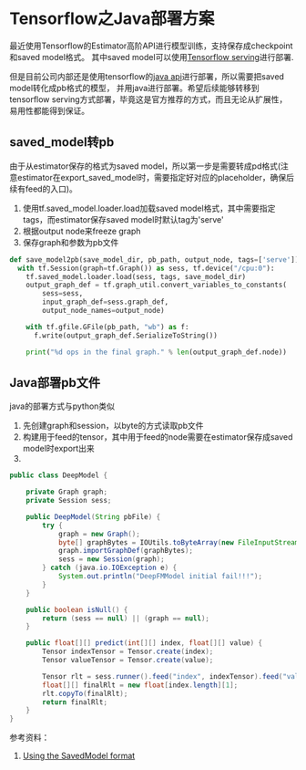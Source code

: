 # Tensorflow之Java部署方案

最近使用Tensorflow的Estimator高阶API进行模型训练，支持保存成checkpoint和saved model格式。
其中saved model可以使用[Tensorflow serving](https://github.com/tensorflow/serving)进行部署.

但是目前公司内部还是使用tensorflow的[java api]()进行部署，所以需要把saved model转化成pb格式的模型，
并用java进行部署。希望后续能够转移到tensorflow serving方式部署，毕竟这是官方推荐的方式，而且无论从扩展性，
易用性都能得到保证。

## saved_model转pb

由于从estimator保存的格式为saved model，所以第一步是需要转成pd格式(注意estimator在export_saved_model时，需要指定好对应的placeholder，确保后续有feed的入口)。

1. 使用tf.saved_model.loader.load加载saved model格式，其中需要指定tags，而estimator保存saved model时默认tag为'serve'
2. 根据output node来freeze graph
3. 保存graph和参数为pb文件

```python
def save_model2pb(save_model_dir, pb_path, output_node, tags=['serve']):
  with tf.Session(graph=tf.Graph()) as sess, tf.device("/cpu:0"):
    tf.saved_model.loader.load(sess, tags, save_model_dir)
    output_graph_def = tf.graph_util.convert_variables_to_constants(
        sess=sess,
        input_graph_def=sess.graph_def,
        output_node_names=output_node)

    with tf.gfile.GFile(pb_path, "wb") as f:
      f.write(output_graph_def.SerializeToString())

    print("%d ops in the final graph." % len(output_graph_def.node))
```

## Java部署pb文件

java的部署方式与python类似

1. 先创建graph和session，以byte的方式读取pb文件
2. 构建用于feed的tensor，其中用于feed的node需要在estimator保存成saved model时export出来
3. 


```java
public class DeepModel {

    private Graph graph;
    private Session sess;

    public DeepModel(String pbFile) {
        try {
            graph = new Graph();
            byte[] graphBytes = IOUtils.toByteArray(new FileInputStream(pbFile));
            graph.importGraphDef(graphBytes);
            sess = new Session(graph);
        } catch (java.io.IOException e) {
            System.out.println("DeepFMModel initial fail!!!");
        }
    }

    public boolean isNull() {
        return (sess == null) || (graph == null);
    }

    public float[][] predict(int[][] index, float[][] value) {
        Tensor indexTensor = Tensor.create(index);
        Tensor valueTensor = Tensor.create(value);

        Tensor rlt = sess.runner().feed("index", indexTensor).feed("value", valueTensor).fetch("output_node").run().get(0);
        float[][] finalRlt = new float[index.length][1];
        rlt.copyTo(finalRlt);
        return finalRlt;
    }
}
```

参考资料：
1. [Using the SavedModel format](https://www.tensorflow.org/guide/saved_model)